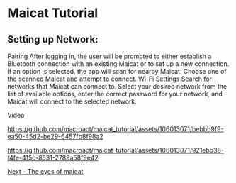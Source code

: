 # Maicat Tutorial
## Setting up Network:

Pairing
After logging in, the user will be prompted to either establish a Bluetooth connection with an existing Maicat or to set up a new connection. If an option is selected, the app will scan for nearby Maicat. Choose one of the scanned Maicat and attempt to connect.
Wi-Fi Settings
Search for networks that Maicat can connect to. Select your desired network from the list of available options, enter the correct password for your network, and Maicat will connect to the selected network.

Video


https://github.com/macroact/maicat_tutorial/assets/106013071/bebbb9f9-ea50-45d2-be29-6457fb8f98a2

https://github.com/macroact/maicat_tutorial/assets/106013071/921ebb38-f4fe-415c-8531-2789a58f9e42

[Next - The eyes of maicat](../02_maicat_eyes/README.md)
